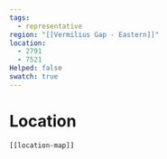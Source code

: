 ```yaml
---
tags:
  - representative
region: "[[Vermilius Gap - Eastern]]"
location:
  - 2791
  - 7521
Helped: false
swatch: true
---
```

# Location
```meta-bind-embed
[[location-map]]
```